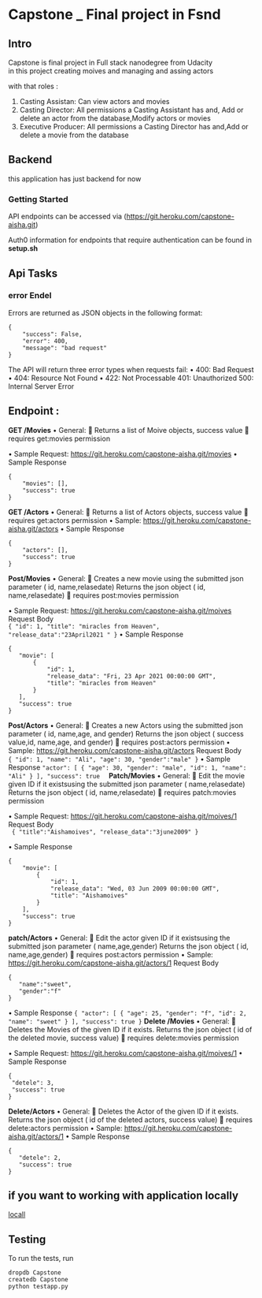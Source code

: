 # Capstone _ Final project in Fsnd

## Intro 

Capstone  is  final project   in Full stack nanodegree from Udacity  
in this project creating moives and managing and assing actors 

 with that roles :

1) Casting Assistan: Can view actors and movies
2) Casting Director: All permissions a Casting Assistant has and,
Add or delete an actor from the database,Modify actors or movies
3) Executive Producer: All permissions a Casting Director has and,Add or delete a movie from the database



## Backend
this application has just backend for now 
### Getting Started
API endpoints can be accessed via (https://git.heroku.com/capstone-aisha.git)

Auth0 information for endpoints that require authentication can be found in **setup.sh**
## Api Tasks

### error Endel 
Errors are returned as JSON objects in the following format:
```
{
    "success": False, 
    "error": 400,
    "message": "bad request"
}
```
The API will return three error types when requests fail:
•	400: Bad Request
•	404: Resource Not Found
•	422: Not Processable
    401:  Unauthorized
    500: Internal Server Error

## Endpoint : 
**GET /Movies**
•	General:
	Returns a list of Moive  objects, success value
  requires get:movies permission

•	Sample Request: https://git.heroku.com/capstone-aisha.git/movies 
•   Sample Response
```
{
    "movies": [],
    "success": true
}
```
**GET /Actors** 
•	General:
  Returns a list of Actors   objects, success value
  requires get:actors permission
•	Sample: https://git.heroku.com/capstone-aisha.git/actors 
•   Sample Response
```
{
    "actors": [],
    "success": true
}
```
**Post/Movies**
•	General:
 Creates a new movie using the submitted json parameter ( id, name,relasedate)
  Returns the json object ( id, name,relasedate)
  requires post:movies permission

•	Sample Request: https://git.heroku.com/capstone-aisha.git/moives
     Request Body  
     ```
     {
    "id": 1,
    "title": "miracles from Heaven",
    "release_data":"23April2021 "
     }
     ```
•   Sample Response
 ```
{
    "movie": [
        {
            "id": 1,
            "release_data": "Fri, 23 Apr 2021 00:00:00 GMT",
            "title": "miracles from Heaven"
        }
    ],
    "success": true
}
 ```
**Post/Actors** 
•	General:
 Creates a new Actors using the submitted json parameter ( id, name,age, and gender)
 Returns the json object ( success value,id, name,age, and gender)
  requires post:actors permission
•	Sample: https://git.heroku.com/capstone-aisha.git/actors
    Request Body  
     ```
     {
    "id": 1,
    "name": "Ali",
    "age": 30,
    "gender":"male"
      }
    ```
•   Sample Response
     ```
    "actor": [
        {
            "age": 30,
            "gender": "male",
            "id": 1,
            "name": "Ali"
        }
    ],
    "success": true  
      ```
**Patch/Movies**
•	General:
 Edit  the movie   given  ID if it existsusing the submitted json parameter (  name,relasedate)
  Returns the json object ( id, name,relasedate)
  requires patch:movies permission

•	Sample Request: https://git.heroku.com/capstone-aisha.git/moives/1
     Request Body  
     ``` 
     {
    "title":"Aishamoives",
    "release_data":"3june2009"
    }
     ```

•   Sample Response
```
{
    "movie": [
        {
            "id": 1,
            "release_data": "Wed, 03 Jun 2009 00:00:00 GMT",
            "title": "Aishamoives"
        }
    ],
    "success": true
}
```
**patch/Actors** 
•	General:
 Edit  the actor   given  ID if it existsusing the submitted json parameter (  name,age,gender)
  Returns the json object ( id, name,age,gender)
  requires post:actors permission
•	Sample: https://git.heroku.com/capstone-aisha.git/actors/1
    Request Body  
 ```
{
    "name":"sweet",
    "gender":"f"
}
 ```
  
•   Sample Response
    ```
{
    "actor": [
        {
            "age": 25,
            "gender": "f",
            "id": 2,
            "name": "sweet"
        }
    ],
    "success": true
}
     ```
**Delete /Movies**
•	General:
	Deletes the Movies of the given  ID if it exists. Returns the json object ( id of the deleted movie, success value)
  requires delete:movies permission

•	Sample Request: https://git.heroku.com/capstone-aisha.git/moives/1 
•   Sample Response
   ```
{
    "detele": 3,
    "success": true
}
 ```

**Delete/Actors** 
•	General:
  Deletes the Actor of the given  ID if it exists. Returns the json object ( id of the deleted actors, success value)
  requires delete:actors permission
•	Sample: https://git.heroku.com/capstone-aisha.git/actors/1 
•   Sample Response
 ```
{
    "detele": 2,
    "success": true
}
 ```
## if you want to working with application locally 
 [locall]()
## Testing
To run the tests, run
```
dropdb Capstone
createdb Capstone 
python testapp.py
```

